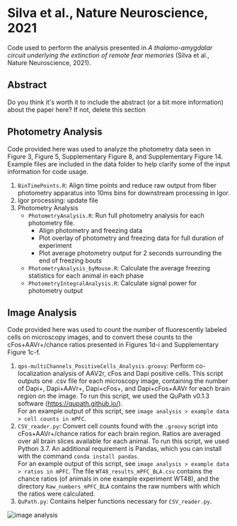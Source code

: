 # Silva et al., Nature Neuroscience, 2021 
Code used to perform the analysis presented in *A thalamo-amygdalar circuit underlying the extinction of remote fear memories* (Silva et al., Nature Neuroscience, 2021).

## Abstract
Do you think it's worth it to include the abstract (or a bit more information) about the paper here?  If not, delete this section

## Photometry Analysis
Code provided here was used to analyze the photometry data seen in Figure 3, Figure 5, Supplementary Figure 8, and Supplementary Figure 14. Example files are included in the data folder to help clarify some of the input information for code usage.

  1. `BinTimePoints.R`: Align time points and reduce raw output from fiber photometry apparatus into 10ms bins for downstream processing in Igor.
  2. Igor processing: update file
  3. Photometry Analysis
	 - `PhotometryAnalysis.R`:  Run full photometry analysis for each photometry file.
		- Align photometry and freezing data
		- Plot overlay of photometry and freezing data for full duration of experiment
		- Plot average photometry output for 2 seconds surrounding the end of freezing bouts
	 - `PhotometryAnalysis_byMouse.R`: Calculate the average freezing statistics for each animal in each phase
	 - `PhotometryIntegralAnalysis.R`: Calculate signal power for photometry output	 

## Image Analysis
Code provided here was used to count the number of fluorescently labeled cells on microscopy images, and to convert these counts to the cFos+AAVr+/chance ratios presented in Figures 1d-i and Supplementary Figure 1c-f.

   1. `qps-multiChannels_PositiveCells_Analysis.groovy`: Perform co-localization analysis of AAV2r, cFos and Dapi positive cells. This script outputs one .csv file for each microscopy image, containing the number of Dapi+, Dapi+AAVr+, Dapi+cFos+, and Dapi+cFos+AAVr for each brain region on the image. To run this script, we used the QuPath v0.1.3 software (https://qupath.github.io/).  
For an example output of this script, see `image analysis > example data > cell counts in mPFC`.
   2. `CSV_reader.py`: Convert cell counts found with the `.groovy` script into cFos+AAVr+/chance ratios for each brain region. Ratios are averaged over all brain slices available for each animal. To run this script, we used Python 3.7. An additional requirement is Pandas, which you can install with the command `conda install pandas`.  
For an example output of this script, see `image analysis > example data > ratios in mPFC`. The file `WT48_results_mPFC_BLA.csv` contains the chance ratios (of animals in one example experiment WT48), and the directory `Raw_numbers_mPFC_BLA` contains the raw numbers with which the ratios were calculated.
   3. `QuPath.py`: Contains helper functions necessary for `CSV_reader.py`.
 
![image analysis](./image_analysis.jpeg)

